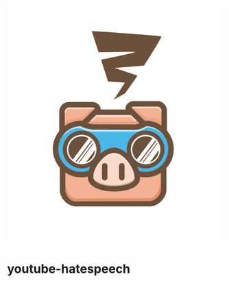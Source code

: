 ![alt text](https://raw.githubusercontent.com/raphaottoni/youtube-hatespeech/master/assets/hmpig.png)

# youtube-hatespeech

